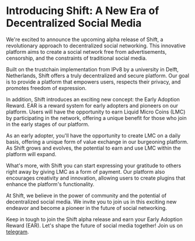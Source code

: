 # Introducing Shift: A New Era of Decentralized Social Media

We're excited to announce the upcoming alpha release of Shift, a revolutionary approach to decentralized social networking. This innovative platform aims to create a social network free from advertisements, censorship, and the constraints of traditional social media.

Built on the trustchain implementation from IPv8 by a university in Delft, Netherlands, Shift offers a truly decentralized and secure platform. Our goal is to provide a platform that empowers users, respects their privacy, and promotes freedom of expression.

In addition, Shift introduces an exciting new concept: the Early Adoption Reward. EAR is a reward system for early adopters and pioneers on our platform. Users will have the opportunity to earn Liquid Micro Coins (LMC) by participating in the network, offering a unique benefit for those who join in the early stages of our platform.

As an early adopter, you'll have the opportunity to create LMC on a daily basis, offering a unique form of value exchange in our burgeoning platform. As Shift grows and evolves, the potential to earn and use LMC within the platform will expand.

What's more, with Shift you can start expressing your gratitude to others right away by giving LMC as a form of payment. Our platform also encourages creativity and innovation, allowing users to create plugins that enhance the platform's functionality.

At Shift, we believe in the power of community and the potential of decentralized social media. We invite you to join us in this exciting new endeavor and become a pioneer in the future of social networking.

Keep in tough to join the Shift alpha release and earn your Early Adoption Reward (EAR). Let's shape the future of social media together!
Join us on [telegram](https://t.me/crowdware).
